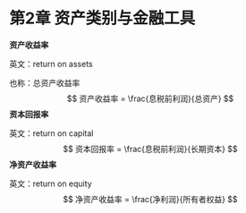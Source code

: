 # 第2章 资产类别与金融工具

**资产收益率**

英文：return on assets

也称：总资产收益率
$$
资产收益率 = \frac{息税前利润}{总资产}
$$
**资本回报率**

英文：return on capital
$$
资本回报率 = \frac{息税前利润}{长期资本}
$$
**净资产收益率**

英文：return on equity
$$
净资产收益率 = \frac{净利润}{所有者权益}
$$
